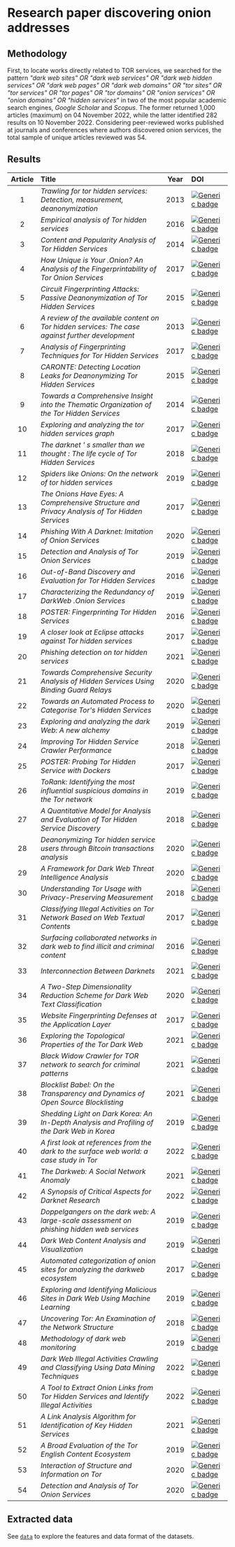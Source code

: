 # Research paper discovering onion addresses

## Methodology
First, to locate works directly related to TOR services, we searched for the pattern *"dark web sites" OR "dark web services" OR "dark web hidden services" OR "dark web pages" OR "dark web domains" OR "tor sites" OR "tor services" OR "tor pages" OR "tor domains" OR "onion services" OR "onion domains" OR "hidden services"*  in two of the most popular academic search engines, *Google Scholar* and *Scopus*. The former returned 1,000 articles (maximum) on 04 November 2022, while the latter identified 282 results on 10 November 2022. Considering peer-reviewed works published at journals and conferences where authors discovered onion services, the total sample of unique articles reviewed was 54.

## Results

Article | Title | Year | DOI
| :-: | :-- | :-: | :-- | 
1 | *Trawling for tor hidden services: Detection, measurement, deanonymization* | 2013 | [![Generic badge](https://img.shields.io/badge/DOI-10.1109/SP.2013.15-<GREEN>.svg)](https://doi.org/10.1109/SP.2013.15) | 
2 | *Empirical analysis of Tor hidden services* | 2016 | [![Generic badge](https://img.shields.io/badge/DOI-10.1049/ietifs.2015.0121-<GREEN>.svg)](https://doi.org/10.1049/iet-ifs.2015.0121) | 
3 | *Content and Popularity Analysis of Tor Hidden Services* | 2014 | [![Generic badge](https://img.shields.io/badge/DOI-10.1109/ICDCSW.2014.20-<GREEN>.svg)](https://doi.org/10.1109/ICDCSW.2014.20) | 
4 | *How Unique is Your .Onion? An Analysis of the Fingerprintability of Tor Onion Services* | 2017 | [![Generic badge](https://img.shields.io/badge/DOI-10.1145/3133956.3134005-<GREEN>.svg)](https://doi.org/10.1145/3133956.3134005) | 
5 | *Circuit Fingerprinting Attacks: Passive Deanonymization of Tor Hidden Services* | 2015 | [![Generic badge](https://img.shields.io/badge/DOI-10.5555/2831143.2831162-<GREEN>.svg)](https://doi.org/10.5555/2831143.2831162) | 
6 | *A review of the available content on Tor hidden services: The case against further development* | 2013 | [![Generic badge](https://img.shields.io/badge/DOI-10.1016/j.chb.2013.07.031-<GREEN>.svg)](https://doi.org/10.1016/j.chb.2013.07.031) | 
7 | *Analysis of Fingerprinting Techniques for Tor Hidden Services* | 2017 | [![Generic badge](https://img.shields.io/badge/DOI-10.1145/3139550.3139564-<GREEN>.svg)](https://doi.org/10.1145/3139550.3139564) | 
8 | *CARONTE: Detecting Location Leaks for Deanonymizing Tor Hidden Services* | 2015 | [![Generic badge](https://img.shields.io/badge/DOI-10.1145/2810103.2813667-<GREEN>.svg)](https://doi.org/10.1145/2810103.2813667) | 
9 | *Towards a Comprehensive Insight into the Thematic Organization of the Tor Hidden Services* | 2014 | [![Generic badge](https://img.shields.io/badge/DOI-10.1109/JISIC.2014.40-<GREEN>.svg)](https://doi.org/10.1109/JISIC.2014.40) | 
10 | *Exploring and analyzing the tor hidden services graph* | 2017 | [![Generic badge](https://img.shields.io/badge/DOI-10.1145/3008662-<GREEN>.svg)](https://doi.org/10.1145/3008662) | 
11 | *The darknet ' s smaller than we thought : The life cycle of Tor Hidden Services* | 2018 | [![Generic badge](https://img.shields.io/badge/DOI-10.1016/j.diin.2018.09.005-<GREEN>.svg)](https://doi.org/10.1016/j.diin.2018.09.005) | 
12 | *Spiders like Onions: On the network of tor hidden services* | 2019 | [![Generic badge](https://img.shields.io/badge/DOI-10.1145/3308558.3313687-<GREEN>.svg)](https://doi.org/10.1145/3308558.3313687) | 
13 | *The Onions Have Eyes: A Comprehensive Structure and Privacy Analysis of Tor Hidden Services* | 2017 | [![Generic badge](https://img.shields.io/badge/DOI-10.1145/3038912.3052657-<GREEN>.svg)](https://doi.org/10.1145/3038912.3052657) | 
14 | *Phishing With A Darknet: Imitation of Onion Services* | 2020 | [![Generic badge](https://img.shields.io/badge/DOI-10.1109/eCrime51433.2020.9493262-<GREEN>.svg)](https://doi.org/10.1109/eCrime51433.2020.9493262) | 
15 | *Detection and Analysis of Tor Onion Services* | 2019 | [![Generic badge](https://img.shields.io/badge/DOI-10.1145.3339252.3341486-<GREEN>.svg)](https://doi.org/10.1145/3339252.3341486) | 
16 | *Out-of-Band Discovery and Evaluation for Tor Hidden Services* | 2016 | [![Generic badge](https://img.shields.io/badge/DOI-10.1145/2851613.2851798-<GREEN>.svg)](https://doi.org/10.1145/2851613.2851798) | 
17 | *Characterizing the Redundancy of DarkWeb .Onion Services* | 2019 | [![Generic badge](https://img.shields.io/badge/DOI-10.1145/3339252.3339273-<GREEN>.svg)](https://doi.org/10.1145/3339252.3339273) |
18 | *POSTER: Fingerprinting Tor Hidden Services* | 2016 | [![Generic badge](https://img.shields.io/badge/DOI-10.1145/2976749.2989054-<GREEN>.svg)](https://doi.org/10.1145/2976749.2989054) | 
19 | *A closer look at Eclipse attacks against Tor hidden services* | 2017 | [![Generic badge](https://img.shields.io/badge/DOI-10.1109/ICC.2017.7996832-<GREEN>.svg)](https://doi.org/10.1109/ICC.2017.7996832) | 
20 | *Phishing detection on tor hidden services* | 2021 | [![Generic badge](https://img.shields.io/badge/DOI-10.1016/j.fsidi.2021.301117-<GREEN>.svg)](https://doi.org/10.1016/j.fsidi.2021.301117) | 
21 | *Towards Comprehensive Security Analysis of Hidden Services Using Binding Guard Relays* | 2020 | [![Generic badge](https://img.shields.io/badge/DOI-10.1007.978.3.030.41579.2.30-<GREEN>.svg)](https://doi.org/10.1007/978-3-030-41579-2_30) | 
22 | *Towards an Automated Process to Categorise Tor's Hidden Services* | 2020 | [![Generic badge](https://img.shields.io/badge/DOI-10.1007/978.3.030.47131.6.10-<GREEN>.svg)](https://doi.org/10.1007/978-3-030-47131-6_10) | 
23 | *Exploring and analyzing the dark Web: A new alchemy* | 2019 | [![Generic badge](https://img.shields.io/badge/DOI-10.5210/fm.v24i5.9473-<GREEN>.svg)](https://doi.org/10.5210/fm.v24i5.9473) | 
24 | *Improving Tor Hidden Service Crawler Performance* | 2018 | [![Generic badge](https://img.shields.io/badge/DOI-10.1109/DESEC.2018.8625103-<GREEN>.svg)](https://doi.org/10.1109/DESEC.2018.8625103) | 
25 | *POSTER: Probing Tor Hidden Service with Dockers* | 2017 | [![Generic badge](https://img.shields.io/badge/DOI-10.1145/3133956.3138849-<GREEN>.svg)](https://doi.org/10.1145/3133956.3138849) | 
26 | *ToRank: Identifying the most influential suspicious domains in the Tor network* | 2019 | [![Generic badge](https://img.shields.io/badge/DOI-10.1016/j.eswa.2019.01.029-<GREEN>.svg)](https://doi.org/10.1016/j.eswa.2019.01.029) | 
27 | *A Quantitative Model for Analysis and Evaluation of Tor Hidden Service Discovery* | 2018 | [![Generic badge](https://img.shields.io/badge/DOI-10.1007/978.3.319.73317.3_10-<GREEN>.svg)](https://doi.org/10.1007/978-3-319-73317-3_10) | 
28 | *Deanonymizing Tor hidden service users through Bitcoin transactions analysis* | 2020 | [![Generic badge](https://img.shields.io/badge/DOI-10.1016/j.cose.2019.101684-<GREEN>.svg)](https://doi.org/10.1016/j.cose.2019.101684) | 
29 | *A Framework for Dark Web Threat Intelligence Analysis* | 2020 | [![Generic badge](https://img.shields.io/badge/DOI-10.4018/978.1.7998.2466.4.ch017-<GREEN>.svg)](https://doi.org/10.4018/978-1-7998-2466-4.ch017) | 
30 | *Understanding Tor Usage with Privacy-Preserving Measurement* | 2018 | [![Generic badge](https://img.shields.io/badge/DOI-10.1145/3278532.3278549-<GREEN>.svg)](https://doi.org/10.1145/3278532.3278549) | 
31 | *Classifying Illegal Activities on Tor Network Based on Web Textual Contents* | 2017 | [![Generic badge](https://img.shields.io/badge/DOI-10.18653/v1/E17.1004-<GREEN>.svg)](https://doi.org/10.18653/v1/E17-1004) | 
32 | *Surfacing collaborated networks in dark web to find illicit and criminal content* | 2016 | [![Generic badge](https://img.shields.io/badge/DOI-10.1109/ISI.2016.7745452-<GREEN>.svg)](https://doi.org/10.1109/ISI.2016.7745452) | 
33 | *Interconnection Between Darknets* | 2021 | [![Generic badge](https://img.shields.io/badge/DOI-10.1109/MIC.2020.3037723-<GREEN>.svg)](https://doi.org/10.1109/MIC.2020.3037723) | 
34 | *A Two-Step Dimensionality Reduction Scheme for Dark Web Text Classification* | 2020 | [![Generic badge](https://img.shields.io/badge/DOI-10.1007/978.981.15.1518.7_25-<GREEN>.svg)](https://doi.org/10.1007/978-981-15-1518-7_25) | 
35 | *Website Fingerprinting Defenses at the Application Layer* | 2017 | [![Generic badge](https://img.shields.io/badge/DOI-10.1515/popets.2017.0023-<GREEN>.svg)](https://doi.org/10.1515/popets-2017-0023) | 
36 | *Exploring the Topological Properties of the Tor Dark Web* | 2021 | [![Generic badge](https://img.shields.io/badge/DOI-10.1109/ACCESS.2021.3055532-<GREEN>.svg)](https://doi.org/10.1109/ACCESS.2021.3055532) | 
37 | *Black Widow Crawler for TOR network to search for criminal patterns* | 2021 | [![Generic badge](https://img.shields.io/badge/DOI-10.1109/ICI2ST51859.2021.00023-<GREEN>.svg)](https://doi.org//10.1109/ICI2ST51859.2021.00023) | 
38 | *Blocklist Babel: On the Transparency and Dynamics of Open Source Blocklisting* | 2021 | [![Generic badge](https://img.shields.io/badge/DOI-10.1109/TNSM.2021.3075552-<GREEN>.svg)](https://doi.org/10.1109/TNSM.2021.3075552) |
39 | *Shedding Light on Dark Korea: An In-Depth Analysis and Profiling of the Dark Web in Korea* | 2019 | [![Generic badge](https://img.shields.io/badge/DOI-10.1007/978.3.030.39303.8_27-<GREEN>.svg)](https://doi.org/10.1007/978-3-030-39303-8_27) |
40 | *A first look at references from the dark to the surface web world: a case study in Tor* | 2022 | [![Generic badge](https://img.shields.io/badge/DOI-10.1007/s10207.022.00580.z-<GREEN>.svg)](https://doi.org/10.1007/s10207-022-00580-z) |
41 | *The Darkweb: A Social Network Anomaly* | 2021 | [![Generic badge](https://img.shields.io/badge/DOI-10.1007/978.3.030.67318.5_22-<GREEN>.svg)](https://doi.org/10.1007/978-3-030-67318-5_22) |
42 | *A Synopsis of Critical Aspects for Darknet Research* | 2022 | [![Generic badge](https://img.shields.io/badge/DOI-10.1145/3538969.3544444-<GREEN>.svg)](https://doi.org/10.1145/3538969.3544444) |
43 | *Doppelgangers on the dark web: A large-scale assessment on phishing hidden web services* | 2019 | [![Generic badge](https://img.shields.io/badge/DOI-10.1145/3308558.3313551-<GREEN>.svg)](https://doi.org/10.1145/3308558.3313551) |
44 | *Dark Web Content Analysis and Visualization* | 2019 | [![Generic badge](https://img.shields.io/badge/DOI-10.1145/3309182.3309189-<GREEN>.svg)](https://doi.org/10.1145/3309182.3309189) |
45 | *Automated categorization of onion sites for analyzing the darkweb ecosystem* | 2017 | [![Generic badge](https://img.shields.io/badge/DOI-10.1145/3097983.3098193-<GREEN>.svg)](https://doi.org/10.1145/3097983.3098193) | 
46 | *Exploring and Identifying Malicious Sites in Dark Web Using Machine Learning* | 2019 | [![Generic badge](https://img.shields.io/badge/DOI-10.1007/978.3.030.36718.3_27-<GREEN>.svg)](https://doi.org/10.1007/978-3-030-36718-3_27) | 
47 | *Uncovering Tor: An Examination of the Network Structure* | 2018 | [![Generic badge](https://img.shields.io/badge/DOI-10.1155/2018/4231326-<GREEN>.svg)](https://doi.org/10.1155/2018/4231326) |
48 | *Methodology of dark web monitoring* | 2019 | [![Generic badge](https://img.shields.io/badge/DOI-10.1109/ECAI46879.2019.9042072-<GREEN>.svg)](https://doi.org/10.1109/ECAI46879.2019.9042072) |
49 | *Dark Web Illegal Activities Crawling and Classifying Using Data Mining Techniques* | 2022 | [![Generic badge](https://img.shields.io/badge/DOI-10.3991/ijim.v16i10.30209-<GREEN>.svg)](https://doi.org/10.3991/ijim.v16i10.30209) |
50 | *A Tool to Extract Onion Links from Tor Hidden Services and Identify Illegal Activities* | 2022 | [![Generic badge](https://img.shields.io/badge/DOI-10.1007/978.981.16.6723.7_3-<GREEN>.svg)](https://doi.org/10.1007/978-981-16-6723-7_3) |
51 | *A Link Analysis Algorithm for Identification of Key Hidden Services* | 2021 | [![Generic badge](https://img.shields.io/badge/DOI-10.32604/cmc.2021.016887-<GREEN>.svg)](https://doi.org/10.32604/cmc.2021.016887) |
52 | *A Broad Evaluation of the Tor English Content Ecosystem* | 2019 | [![Generic badge](https://img.shields.io/badge/DOI-10.1145/3292522.3326031-<GREEN>.svg)](https://doi.org/10.1145/3292522.3326031) |
53 | *Interaction of Structure and Information on Tor* | 2020 | [![Generic badge](https://img.shields.io/badge/DOI-10.1007/978.3.030.65347.7_25-<GREEN>.svg)](https://doi.org/10.1007/978-3-030-65347-7_25) |
54 | *Detection and Analysis of Tor Onion Services* | 2020 | [![Generic badge](https://img.shields.io/badge/DOI-10.13052/jcsm224.1439.915-<GREEN>.svg)](https://doi.org/10.13052/jcsm2245-1439.915) |

## Extracted data
See [```data```](https://github.com/javier-pg/onions-discovery/tree/main/data) to explore the features and data format of the datasets.
